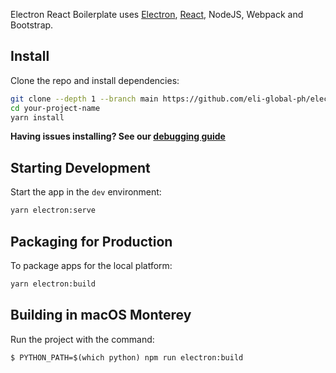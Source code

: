 <p>
  Electron React Boilerplate uses <a href="https://electron.atom.io/">Electron</a>, <a href="https://facebook.github.io/react/">React</a>, NodeJS, Webpack and Bootstrap.
</p>


## Install

Clone the repo and install dependencies:

```bash
git clone --depth 1 --branch main https://github.com/eli-global-ph/electron-react-boilerplate.git your-project-name
cd your-project-name
yarn install
```

**Having issues installing? See our [debugging guide](https://github.com/electron-react-boilerplate/electron-react-boilerplate/issues/400)**

## Starting Development

Start the app in the `dev` environment:

```bash
yarn electron:serve
```

## Packaging for Production

To package apps for the local platform:

```bash
yarn electron:build
```

## Building in macOS Monterey

Run the project with the command:

	$ PYTHON_PATH=$(which python) npm run electron:build